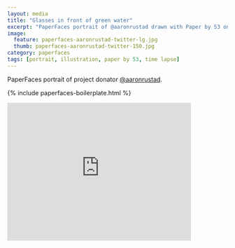 ```yaml
---
layout: media
title: "Glasses in front of green water"
excerpt: "PaperFaces portrait of @aaronrustad drawn with Paper by 53 on an iPad."
image: 
  feature: paperfaces-aaronrustad-twitter-lg.jpg
  thumb: paperfaces-aaronrustad-twitter-150.jpg
category: paperfaces
tags: [portrait, illustration, paper by 53, time lapse]
---
```


PaperFaces portrait of project donator [@aaronrustad](http://twitter.com/aaronrustad).

{% include paperfaces-boilerplate.html %}

<iframe width="420" height="315" src="http://www.youtube.com/embed/zrpoGw7A_hY" frameborder="0"> </iframe>
